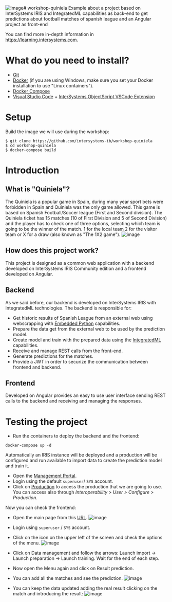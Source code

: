 ![image](https://github.com/intersystems-ib/workshop-quiniela/assets/108397870/c73e9a55-985d-4487-bd33-4afb832d350c)# workshop-quiniela
Example about a project based on InterSystems IRIS and IntegratedML capabilities as back-end to get predictions about football matches of spanish league and an Angular project as front-end

You can find more in-depth information in https://learning.intersystems.com.


# What do you need to install? 
* [Git](https://git-scm.com/downloads) 
* [Docker](https://www.docker.com/products/docker-desktop) (if you are using Windows, make sure you set your Docker installation to use "Linux containers").
* [Docker Compose](https://docs.docker.com/compose/install/)
* [Visual Studio Code](https://code.visualstudio.com/download) + [InterSystems ObjectScript VSCode Extension](https://marketplace.visualstudio.com/items?itemName=daimor.vscode-objectscript)

# Setup
Build the image we will use during the workshop:

```console
$ git clone https://github.com/intersystems-ib/workshop-quiniela
$ cd workshop-quiniela
$ docker-compose build
```

# Introduction

## What is "Quiniela"?

The Quiniela is a popular game in Spain, during many year sport bets were forbidden in Spain and Quiniela was the only game allowed. This game is based on Spanish Football/Soccer league (First and Second division). The Quiniela ticket has 15 matches (10 of First Division and 5 of Second Division) and the player has to check one of three options, selecting which team is going to be the winner of the match. 1 for the local team 2 for the visitor team or X for a draw (also known as "The 1X2 game").
![image](https://github.com/intersystems-ib/workshop-quiniela/assets/108397870/d7ffeab2-2166-41ed-9550-15658138a115)


## How does this project work?

This project is designed as a common web application with a backend developed on InterSystems IRIS Community edition and a frontend developed on Angular.

## Backend

As we said before, our backend is developed on InterSystems IRIS with IntegratedML technologies. The backend is responsible for:
* Get historic results of Spanish League from an external web using webscrapping with [Embedded Python](https://docs.intersystems.com/irislatest/csp/docbook/DocBook.UI.Page.cls?KEY=AFL_epython) capabilities.
* Prepare the data get from the external web to be used by the prediction model.
* Create model and train with the prepared data using the [IntegratedML](https://docs.intersystems.com/iris20232/csp/docbook/Doc.View.cls?KEY=GIML_Intro) capabilities.
* Receive and manage REST calls from the front-end.
* Generate predictions for the matches.
* Provide a JWT in order to securize the communication between frontend and backend.

## Frontend

Developed on Angular provides an easy to use user interface sending REST calls to the backend and receiving and managing the responses.

# Testing the project 
* Run the containers to deploy the backend and the frontend:
```
docker-compose up -d
```
Automatically an IRIS instance will be deployed and a production will be configured and run available to import data to create the prediction model and train it.

* Open the [Management Portal](http://localhost:52774/csp/sys/%25CSP.Portal.Home.zen?$NAMESPACE=QUINIELA).
* Login using the default `superuser`/ `SYS` account.
* Click on [Production](http://localhost:52774/csp/QUINIELA/EnsPortal.ProductionConfig.zen) to access the production that we are going to use. You can access also through *Interoperability > User > Configure > Production*.

Now you can check the frontend:
* Open the main page from this [URL](http://localhost:4200).
  ![image](https://github.com/intersystems-ib/workshop-quiniela/assets/108397870/ca443397-1314-4da9-ae04-743ea353d34d)

* Login using `superuser` / `SYS` account.
* Click on the icon on the upper left of the screen and check the options of the menu.
  ![image](https://github.com/intersystems-ib/workshop-quiniela/assets/108397870/bf3aa240-f235-4ecd-a9a3-512959402b74)

* Click on Data management and follow the arrows: Launch import -> Launch preparation -> Launch training. Wait for the end of each step.
* Now open the Menu again and click on Result prediction.
* You can add all the matches and see the prediction.
![image](https://github.com/intersystems-ib/workshop-quiniela/assets/108397870/187342e7-deed-4df4-a586-360782ee52b4)
* You can keep the data updated adding the real result clicking on the match and introducing the result:
![image](https://github.com/intersystems-ib/workshop-quiniela/assets/108397870/1ed2d730-d327-452b-806d-1fa6ed1d964d)


